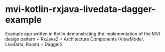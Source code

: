 # mvi-kotlin-rxjava-livedata-dagger-example
Example app written in Kotlin demonstrating the implementation of the MVI design pattern + RxJava2 + Architecture Components (ViewModel, LiveData, Room) + Dagger2
